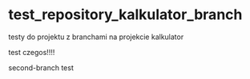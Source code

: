 # test\_repository\_kalkulator\_branch

testy do projektu z branchami na projekcie kalkulator



test czegos!!!!



second-branch test

